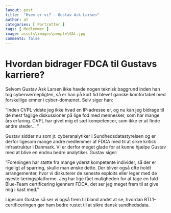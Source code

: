 ```yaml
---
layout: post
title:  "Hvem er vi? - Gustav Ask Larsen"
author: at
categories: [ Portrætter ]
tags: [ Medlemmer ]
image: assets\images\people\GAL.jpg
comments: false
---
```


# Hvordan bidrager FDCA til Gustavs karriere?

Selvom Gustav Ask Larsen ikke havde nogen teknisk baggrund inden han tog cyberværnepligten, så er han på kort tid blevet ganske komfortabel med forskellige emner i cyber-domænet. Selv siger han:

”Inden CVPL vidste jeg ikke hvad en IP-adresse er, og nu kan jeg bidrage til de mest faglige diskussioner på lige fod med mennesker, som har mange års erfaring. CVPL har givet mig et sæt kompetencer, som ikke er at finde andre steder… ”
 
Gustav sidder nu som jr. cyberanalytiker i Sundhedsdatastyrelsen og er derfor ligesom mange andre medlemmer af FDCA med til at sikre kritisk infrastruktur i Danmark. Vi er derfor meget glade for at kunne hjælpe Gustav med at blive en endnu bedre analytiker. Gustav siger:
 
”Foreningen har støtte fra mange yderst kompetente individer, så der er rigeligt af sparring, skulle man ønske dette. Der bliver også ofte holdt arrangementer, hvor vi diskuterer de seneste exploits eller leger med de nyeste læringsplatforme. Jeg har lige fået muligheden for at tage en fuld Blue-Team certificering igennem FDCA, det ser jeg meget frem til at give mig i kast med.”
 
Ligesom Gustav så ser vi også frem til bland andet at se, hvordan BTL1-certificeringen gør ham bedre rustet til at sikre dansk sundhedsdata.